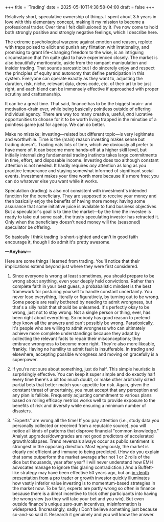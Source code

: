 +++
title = 'Trading'
date = 2025-05-10T14:38:58-04:00
draft = false
+++

Relatively short, speculative ownership of things. I spent about 3.5 years in love with this elementary concept, making it my mission to become a professional trader. Over time I felt disillusioned by it. I've now come to hold both strongly positive and strongly negative feelings, which I describe here.

The extreme psychological warzone against emotion and reason, replete with traps poised to elicit and punish any flirtation with irrationality, and promising to grant life-changing freedom to the wise, is an intriguing circumstance that I'm quite glad to have experienced closely. The market is also beautifully meritocratic, aside from the rampant manipulation and insider trading. That sounds sarcastic but I do sincerely enjoy and respect the principles of equity and autonomy that define participation in this system. Everyone can operate exactly as they want to, adjusting the duration, risk, niche, relevant data, dress code, etc. of their art to be just right, and each blend can be immensely effective if approached with proper scrutiny and craftsmanship.

It can be a great time. That said, finance has to be the biggest brain- and motivation-drain ever, while being basically pointless outside of offering individual agency. There are way too many creative, useful, _and_ lucrative opportunities to choose for it to be worth living trapped in the minutiae of a pointless game just for agency. We can do better.

Make no mistake: investing&mdash;related but different topic&mdash;is very legitimate and worthwhile. Time is the (main) reason investing makes sense but trading doesn't. Trading eats lots of time, which we obviously all prefer to have more of. It can become more hands-off at a higher skill level, but initially internalizing fundamental trading instincts takes large commitments in time, effort, and disposable income. Investing does too although constant attention is not needed. It hardly requires _any_ attention as long as you practice temperance and staying somewhat informed of significant social events. Investment makes your time worth more because it's more free; you can do whatever else you want while it works.

Speculation (trading) is also not consistent with investment's intended function for the beneficiary. They are supposed to receive your money and then basically enjoy the benefits of having more money: having some assurance that some initiative juice is available to fund business objectives. But a speculator's goal is to time the market&mdash;by the time the investee is ready to take out some cash, the trusty speculating investor has retracted it. Only when the beneficiary doesn't need money will the (seasoned) speculator be offering.

So basically I think trading is short-sighted and can't in good faith encourage it, though I do admit it's pretty awesome.

**&mdash;Anyhow&mdash;**

Here are some things I learned from trading. You'll notice that their implications extend beyond just where they were first considered.

1. Since everyone is wrong at least sometimes, you should prepare to be wrong about anything, even your deeply held convictions. Rather than complete faith in your best guess, a probabalistic mindset is the best framework for posturing yourself to handle constant uncertainty. You never lose everything, literally or figuratively, by turning out to be wrong. Some people are really bothered by needing to admit wrongness, but that's a silly habit that should be unlearned. It's perfectly okay to be wrong, just not to stay wrong. Not a single person or thing, ever, has been right about everything. So nobody has good reason to pretend they know all the answers and can't possibly be wrong. Paradoxically, it's people who are willing to admit wrongness who can ultimately achieve more complete understandings because they adapt by collecting the relevant facts to repair their misconceptions; they embrace wrongness to become more right. They're also more likeable, frankly. Having no humility to admit fault is insufferable. In trading and elsewhere, accepting possible wrongness and moving on gracefully is a superpower.

2. If you're not sure about something, just do half. This simple heuristic is surprisingly effective. You can keep it super simple and do exactly half every time there's a bit too much doubt, or make other arbitrarily sized partial bets that better match your appetite for risk. Again, given the constant threat of uncertainty, you must accept that any perception and any plan is fallible. Frequently adjusting commitment to various plans based on rolling efficacy metrics works well to provide exposure to the benefits of risk and diversity while ensuring a minimum number of disasters.

3. "Experts" are wrong all the time! If you pay attention (i.e., study data you personally collected or received from a reputable source), you will notice all kinds of patterns that disprove financial "common knowledge." Analyst upgrades/downgrades are not good predictors of accelerated growth/collapses. Trend reversals always occur as public sentiment is strongest in the opposing direction. Most egregiously, the market is clearly _not_ efficient and immune to being predicted. (How do you explain that some outperform the market average after not 1 or 2 rolls of the dice but thousands, year after year? I will never understand how EMH advocates manage to ignore this glaring contradiction.) And a Buffett-like strategy may have been effective 50 years ago, but an [in-depth presentation from a pro trader](https://www.youtube.com/watch?v=xx8GvtAxilk) or growth investor quickly illuminates how vastly inferior value investing is to momentum-based strategies in the market now. To be fair, experts are partly wrong so often in finance because there is a direct incentive to trick other participants into having the wrong view (so they will take your bet and you win). But even outside finance's unique zero-sum incentives, misinformation is widespread. (Increasingly, sadly.) Don't believe something just because so-and-so said it. Research it genuinely and you will know the answer.
